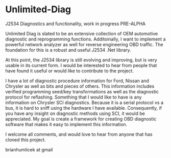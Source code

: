 # Unlimited-Diag
J2534 Diagnostics and functionality, work in progress PRE-ALPHA

Unlimited Diag is slated to be an extensive collection of OEM automotive diagnostic and reprogramming functions.  Additoinally, I want to implement a powerful network analyzer as well for reverse engineering OBD traffic.  The foundation for this is a robust and useful J2534 .Net library.

At this point, the J2534 library is still evolving and improving, but is very usable in its current form.  I would be interested to hear from people that have found it useful or would like to contribute to the project.

I have a lot of diagnostic procedure information for Ford, Nissan and Chrysler as well as bits and pieces of others. This information includes verified programming seed/key transformations as well as the diagnostic protocol for reflashing. Something that I would like to have is any information on Chrysler SCI diagnostics.  Because it is a serial protocol vs a bus, it is hard to sniff using the hardware I have available.  Consequently, if you have any insight on diagnostic methods using SCI, it would be appreciated.  My goal is create a framework for creating OBD diagnostic software that makes it easy to implement this information.

I welcome all comments, and would love to hear from anyone that has cloned this project.

brianhumlicek at gmail
